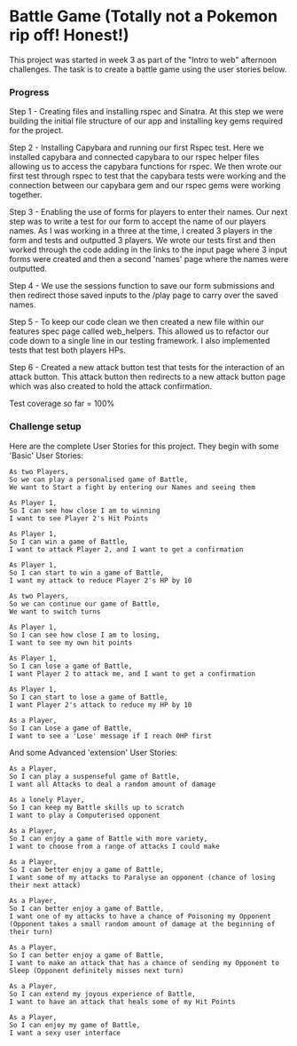 # Battle Game (Totally not a Pokemon rip off! Honest!)

This project was started in week 3 as part of the "Intro to web" afternoon challenges.
The task is to create a battle game using the user stories below.

### Progress

Step 1 - Creating files and installing rspec and Sinatra.
At this step we were building the initial file structure of our app and installing key gems required for the project.

Step 2 - Installing Capybara and running our first Rspec test.
Here we installed capybara and connected capybara to our rspec helper files allowing us to access the capybara functions for rspec.
We then wrote our first test through rspec to test that the capybara tests were working and the connection between our capybara gem and our rspec gems were working together.

Step 3 - Enabling the use of forms for players to enter their names.
Our next step was to write a test for our form to accept the name of our players names. As I was working in a three at the time, I created 3 players in the form and tests and outputted 3 players. We wrote our tests first and then worked through the code adding in the links to the input page where 3 input forms were created and then a second 'names' page where the names were outputted.

Step 4 - We use the sessions function to save our form submissions and then redirect those saved inputs to the /play page to carry over the saved names.

Step 5 - To keep our code clean we then created a new file within our features spec page called web_helpers. This allowed us to refactor our code down to a single line in our testing framework. I also implemented tests that test both players HPs.

Step 6 - Created a new attack button test that tests for the interaction of an attack button. This attack button then redirects to a new attack button page which was also created to hold the attack confirmation.

Test coverage so far = 100%


### Challenge setup

Here are the complete User Stories for this project. They begin with some 'Basic' User Stories:

```
As two Players,
So we can play a personalised game of Battle,
We want to Start a fight by entering our Names and seeing them

As Player 1,
So I can see how close I am to winning
I want to see Player 2's Hit Points

As Player 1,
So I can win a game of Battle,
I want to attack Player 2, and I want to get a confirmation

As Player 1,
So I can start to win a game of Battle,
I want my attack to reduce Player 2's HP by 10

As two Players,
So we can continue our game of Battle,
We want to switch turns

As Player 1,
So I can see how close I am to losing,
I want to see my own hit points

As Player 1,
So I can lose a game of Battle,
I want Player 2 to attack me, and I want to get a confirmation

As Player 1,
So I can start to lose a game of Battle,
I want Player 2's attack to reduce my HP by 10

As a Player,
So I can Lose a game of Battle,
I want to see a 'Lose' message if I reach 0HP first
```

And some Advanced 'extension' User Stories:

```
As a Player,
So I can play a suspenseful game of Battle,
I want all Attacks to deal a random amount of damage

As a lonely Player,
So I can keep my Battle skills up to scratch
I want to play a Computerised opponent

As a Player,
So I can enjoy a game of Battle with more variety,
I want to choose from a range of attacks I could make

As a Player,
So I can better enjoy a game of Battle,
I want some of my attacks to Paralyse an opponent (chance of losing their next attack)

As a Player,
So I can better enjoy a game of Battle,
I want one of my attacks to have a chance of Poisoning my Opponent (Opponent takes a small random amount of damage at the beginning of their turn)

As a Player,
So I can better enjoy a game of Battle,
I want to make an attack that has a chance of sending my Opponent to Sleep (Opponent definitely misses next turn)

As a Player,
So I can extend my joyous experience of Battle,
I want to have an attack that heals some of my Hit Points

As a Player,
So I can enjoy my game of Battle,
I want a sexy user interface